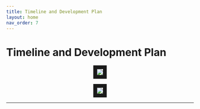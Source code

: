 ```yaml
---
title: Timeline and Development Plan
layout: home
nav_order: 7
---
```

# Timeline and Development Plan

<p align="center">
<img src="https://github.com/LeeZeHao/Kiki_Delivery_Docs/assets/46279960/81606c97-1dd8-4500-a812-7c7113e4ee47" border="10"/>  
</p>

<p align="center">
<img src="https://github.com/LeeZeHao/Kiki_Delivery_Docs/assets/46279960/04af4327-8f99-40ed-b267-99f371a935ba" border="10"/>  
</p>

----

[Just the Docs]: https://just-the-docs.github.io/just-the-docs/
[GitHub Pages]: https://docs.github.com/en/pages
[README]: https://github.com/just-the-docs/just-the-docs-template/blob/main/README.md
[Jekyll]: https://jekyllrb.com
[GitHub Pages / Actions workflow]: https://github.blog/changelog/2022-07-27-github-pages-custom-github-actions-workflows-beta/
[use this template]: https://github.com/just-the-docs/just-the-docs-template/generate
